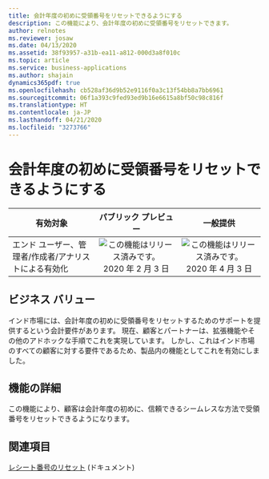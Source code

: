 ```yaml
---
title: 会計年度の初めに受領番号をリセットできるようにする
description: この機能により、会計年度の初めに受領番号をリセットできます。
author: relnotes
ms.reviewer: josaw
ms.date: 04/13/2020
ms.assetid: 38f93957-a31b-ea11-a812-000d3a8f010c
ms.topic: article
ms.service: business-applications
ms.author: shajain
dynamics365pdf: true
ms.openlocfilehash: cb528af36d9b52e9116f0a3c13f54bb8a7bb6961
ms.sourcegitcommit: 06f1a393c9fed93ed9b16e6615a8bf50c98c816f
ms.translationtype: HT
ms.contentlocale: ja-JP
ms.lasthandoff: 04/21/2020
ms.locfileid: "3273766"
---
```

# <a name="enable-resetting-of-receipt-numbers-at-the-beginning-of-the-fiscal-year"></a>会計年度の初めに受領番号をリセットできるようにする


| 有効対象    |  パブリック プレビュー | 一般提供 | 
| ---------- | :----------: |:----------: |
|エンド ユーザー、管理者/作成者/アナリストによる有効化|![この機能はリリース済みです。](/dynamics365-release-plan/media/green-checkmark.png "この機能はリリース済みです。") 2020 年 2 月 3 日| ![この機能はリリース済みです。](/dynamics365-release-plan/media/green-checkmark.png "この機能はリリース済みです。") 2020 年 4 月 3 日|


## <a name="business-value"></a>ビジネス バリュー
<!-- bv start -->
インド市場には、会計年度の初めに受領番号をリセットするためのサポートを提供するという会計要件があります。 現在、顧客とパートナーは、拡張機能やその他のアドホックな手順でこれを実現しています。 しかし、これはインド市場のすべての顧客に対する要件であるため、製品内の機能としてこれを有効にしました。
<!-- bv end -->



## <a name="feature-details"></a>機能の詳細
<!--feature detail start -->
この機能により、顧客は会計年度の初めに、信頼できるシームレスな方法で受領番号をリセットできるようになります。
<!--feature detail end -->










## <a name="see-also"></a>関連項目

<!--docs start-->
[レシート番号のリセット](https://docs.microsoft.com/dynamics365/commerce/reset_receipt_number_sequence) (ドキュメント)
<!--docs end-->
